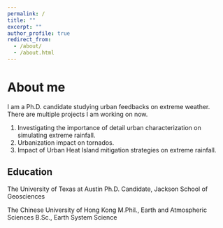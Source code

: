 ```yaml
---
permalink: /
title: ""
excerpt: ""
author_profile: true
redirect_from: 
  - /about/
  - /about.html
---
```



About me
======
I am a Ph.D. candidate studying urban feedbacks on extreme weather. There are multiple projects I am working on now. 
  1. Investigating the importance of detail urban characterization on simulating extreme rainfall.
  2. Urbanization impact on tornados.
  3. Impact of Urban Heat Island mitigation strategies on extreme rainfall.

Education
------
The University of Texas at Austin 
Ph.D. Candidate, Jackson School of Geosciences

The Chinese University of Hong Kong 
M.Phil., Earth and Atmospheric Sciences
B.Sc., Earth System Science
